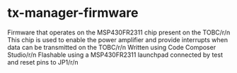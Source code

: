 # tx-manager-firmware
Firmware that operates on the MSP430FR2311 chip present on the TOBC/r/n
This chip is used to enable the power amplifier and provide interrupts when data can be transmitted on the TOBC/r/n
Written using Code Composer Studio/r/n
Flashable using a MSP430FR2311 launchpad connected by test and reset pins to JP1/r/n
